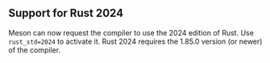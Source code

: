 ## Support for Rust 2024

Meson can now request the compiler to use the 2024 edition of Rust.  Use
`rust_std=2024` to activate it.  Rust 2024 requires the 1.85.0 version
(or newer) of the compiler.

